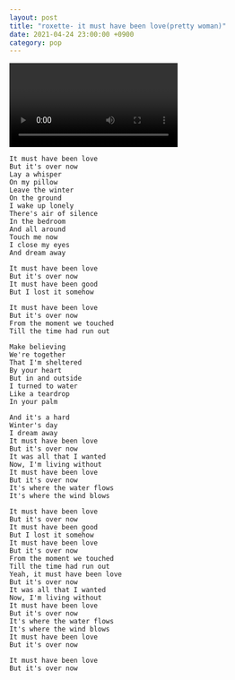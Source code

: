 ```yaml
---
layout: post
title: "roxette- it must have been love(pretty woman)"
date: 2021-04-24 23:00:00 +0900
category: pop
---
```


<div class="video-container">
    <video id="player" class="video-js vjs-default-skin vjs-big-play-centered" data-json="/public/json/pop/roxette- it must have been love(pretty woman).json"></video>
</div>

```
It must have been love
But it's over now
Lay a whisper
On my pillow
Leave the winter
On the ground
I wake up lonely
There's air of silence
In the bedroom
And all around
Touch me now
I close my eyes
And dream away

It must have been love
But it's over now
It must have been good
But I lost it somehow

It must have been love
But it's over now
From the moment we touched
Till the time had run out

Make believing
We're together
That I'm sheltered
By your heart
But in and outside
I turned to water
Like a teardrop
In your palm

And it's a hard
Winter's day
I dream away
It must have been love
But it's over now
It was all that I wanted
Now, I'm living without
It must have been love
But it's over now
It's where the water flows
It's where the wind blows

It must have been love
But it's over now
It must have been good
But I lost it somehow
It must have been love
But it's over now
From the moment we touched
Till the time had run out
Yeah, it must have been love
But it's over now
It was all that I wanted
Now, I'm living without
It must have been love
But it's over now
It's where the water flows
It's where the wind blows
It must have been love
But it's over now

It must have been love
But it's over now
```
